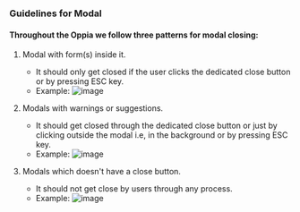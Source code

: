 ### Guidelines for Modal 
#### Throughout the Oppia we follow three patterns for modal closing:
1. Modal with form(s) inside it.
     - It should only get closed if the user clicks the dedicated close button or by pressing ESC key.
     - Example: ![image](https://user-images.githubusercontent.com/16653571/52317691-164f7100-29e7-11e9-8da3-7a512e227183.png)

2. Modals with warnings or suggestions.
     - It should get closed through the dedicated close button or just by clicking outside the modal i.e, in the background or by pressing ESC key.
     - Example: ![image](https://user-images.githubusercontent.com/16653571/52317811-983f9a00-29e7-11e9-9422-bbc56d7aa4e6.png)

3. Modals which doesn't have a close button.
     - It should not get close by users through any process.
     - Example: ![image](https://user-images.githubusercontent.com/16653571/52318097-dbe6d380-29e8-11e9-95d7-b2ebea58362a.png)
